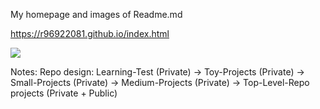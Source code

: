 My homepage and images of Readme.md

https://r96922081.github.io/index.html

![](https://r96922081.github.io/images/myweb/homepage.png)

Notes:
Repo design: Learning-Test (Private) -> Toy-Projects (Private) -> Small-Projects (Private) -> Medium-Projects (Private) -> Top-Level-Repo projects (Private + Public)
